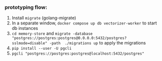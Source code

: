 ### prototyping flow:

1. Install `migrate` (golang-migrate)
2. In a separate window, `docker compose up db vectorizer-worker` to start db instances
3. `cd memory-store` and `migrate -database "postgres://postgres:postgres@0.0.0.0:5432/postgres?sslmode=disable" -path  ./migrations up` to apply the migrations
4. `pip install --user -U pgcli`
5. `pgcli "postgres://postgres:postgres@localhost:5432/postgres"`
